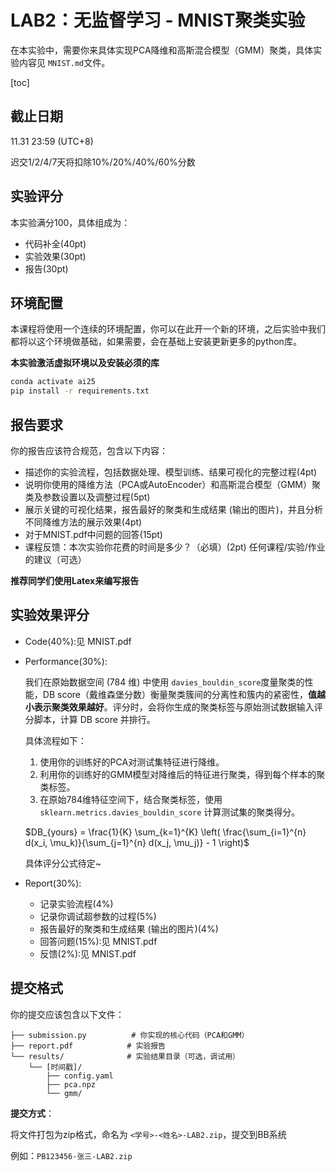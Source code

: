 # LAB2：无监督学习 - MNIST聚类实验

在本实验中，需要你来具体实现PCA降维和高斯混合模型（GMM）聚类，具体实验内容见 `MNIST.md`文件。

[toc]

## 截止日期

11.31 23:59 (UTC+8)

迟交1/2/4/7天将扣除10%/20%/40%/60%分数

## 实验评分

本实验满分100，具体组成为：

+ 代码补全(40pt)
+ 实验效果(30pt)
+ 报告(30pt)

## 环境配置

本课程将使用一个连续的环境配置，你可以在此开一个新的环境，之后实验中我们都将以这个环境做基础，如果需要，会在基础上安装更新更多的python库。

**本实验激活虚拟环境以及安装必须的库**

```bash
conda activate ai25
pip install -r requirements.txt
```

## 报告要求

你的报告应该符合规范，包含以下内容：

+ 描述你的实验流程，包括数据处理、模型训练、结果可视化的完整过程(4pt)
+ 说明你使用的降维方法（PCA或AutoEncoder）和高斯混合模型（GMM）聚类及参数设置以及调整过程(5pt)
+ 展示关键的可视化结果，报告最好的聚类和生成结果 (输出的图片)，并且分析不同降维方法的展示效果(4pt)
+ 对于MNIST.pdf中问题的回答(15pt)
+ 课程反馈：本次实验你花费的时间是多少？（必填）(2pt) 任何课程/实验/作业的建议（可选）

**推荐同学们使用Latex来编写报告**

## 实验效果评分

- Code(40%):见 MNIST.pdf
- Performance(30%):

  我们在原始数据空间 (784 维) 中使用 `davies_bouldin_score`度量聚类的性能，DB score（戴维森堡分数）衡量聚类簇间的分离性和簇内的紧密性，**值越小表示聚类效果越好**。评分时，会将你生成的聚类标签与原始测试数据输入评分脚本，计算 DB score 并排行。

  具体流程如下：

  1. 使用你的训练好的PCA对测试集特征进行降维。
  2. 利用你的训练好的GMM模型对降维后的特征进行聚类，得到每个样本的聚类标签。
  3. 在原始784维特征空间下，结合聚类标签，使用 `sklearn.metrics.davies_bouldin_score` 计算测试集的聚类得分。
  
  $DB_{yours} = \frac{1}{K} \sum_{k=1}^{K} \left( \frac{\sum_{i=1}^{n} d(x_i, \mu_k)}{\sum_{j=1}^{n} d(x_j, \mu_j)} - 1 \right)$

  具体评分公式待定~
- Report(30%):

  - 记录实验流程(4%)
  - 记录你调试超参数的过程(5%)
  - 报告最好的聚类和生成结果 (输出的图片)(4%)
  - 回答问题(15%):见 MNIST.pdf
  - 反馈(2%):见 MNIST.pdf

## 提交格式

你的提交应该包含以下文件：

```
├── submission.py          # 你实现的核心代码（PCA和GMM）
├── report.pdf            # 实验报告
└── results/              # 实验结果目录（可选，调试用）
    └── [时间戳]/
        ├── config.yaml
        ├── pca.npz
        └── gmm/
```

**提交方式**：

将文件打包为zip格式，命名为 `<学号>-<姓名>-LAB2.zip`，提交到BB系统

例如：`PB123456-张三-LAB2.zip`
